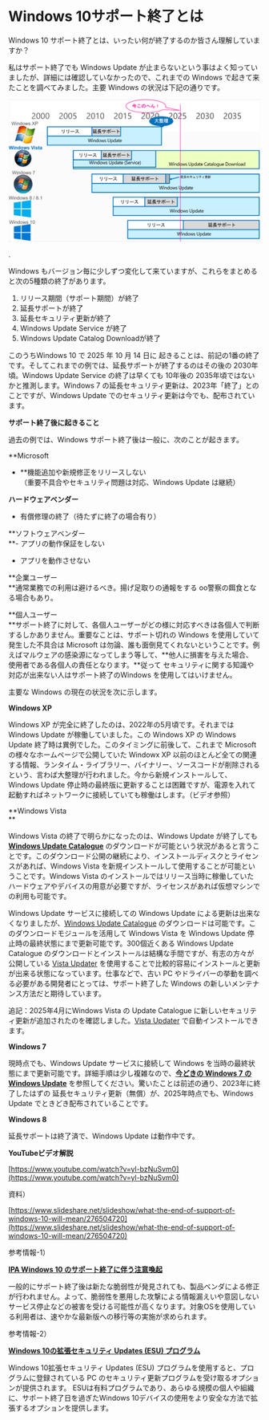 # Windows 10サポート終了とは

Windows 10 サポート終了とは、いったい何が終了するのか皆さん理解していますか？

私はサポート終了でも Windows Update が止まらないという事はよく知っていましたが、詳細には確認していなかったので、これまでの Windows で起きて来たことを調べてみました。主要 Windows の状況は下記の通りです。

[![画像](be3c1339-11f3-42e9-b130-45dfe71288c4.png)](be3c1339-11f3-42e9-b130-45dfe71288c4.png)

.

Windows もバージョン毎に少しずつ変化して来ていますが、これらをまとめると次の5種類の終了があります。  
  
1. リリース期間（サポート期間）が終了  
2. 延長サポートが終了  
3. 延長セキュリティ更新が終了  
4. Windows Update Service が終了  
5. Windows Update Catalog Downloadが終了

このうちWindows 10 で 2025 年 10 月 14 日に 起きることは、前記の1番の終了です。そしてこれまでの例では、延長サポートが終了するのはその後の 2030年頃。Windows Update Service の終了は早くても 10年後の 2035年頃ではないかと推測します。Windows 7 の延長セキュリティ更新は、2023年「終了」とのことですが、Windows Update でのセキュリティ更新は今でも、配布されています。

**サポート終了後に起きること**

過去の例では、Windows サポート終了後は一般に、次のことが起きます。  
  
**Microsoft  
- **機能追加や新規修正をリリースしない  
（重要不具合やセキュリティ問題は対応、Windows Update は継続）

**ハードウェアベンダー**  
- 有償修理の終了（待たずに終了の場合有り）

**ソフトウェアベンダー  
**- アプリの動作保証をしない  
- アプリを動作させない

**企業ユーザー  
**通常業務での利用は避けるべき。揚げ足取りの通報をする oo警察の餌食となる場合もあり。

**個人ユーザー  
**サポート終了に対して、各個人ユーザーがどの様に対応すべきは各個人で判断するしかありません。重要なことは、サポート切れの Windows を使用していて発生した不具合は Microsoft は勿論、誰も面倒見てくれないということです。例えばマルウェアの感染源になってしまう等して、**他人に損害を与えた場合、 使用者である各個人の責任となります。**従って セキュリティに関する知識や対応が出来ない人はサポート終了のWindows を使用してはいけません。

主要な Windows の現在の状況を次に示します。

**Windows XP**

Windows XP が完全に終了したのは、2022年の5月頃です。それまでは Windows Update が稼働していました。この Windows XP の Windows Update 終了時は異例でした。このタイミングに前後して、これまで Microsoft の様々なホームページで公開していた Windowx XP 以前のほとんど全ての関連する情報、ランタイム・ライブラリー、バイナリー、ソースコードが削除されるという、言わば大整理が行われました。今から新規インストールして、Windows Update 停止時の最終版に更新することは困難ですが、電源を入れて起動すればネットワークに接続していても稼働はします。（ビデオ参照）

**Windows Vista  
**

Windows Vista の終了で明らかになったのは、Windows Update が終了しても [**Windows Update Catalogue**](https://www.catalog.update.microsoft.com/Home.aspx) のダウンロードが可能という状況があると言うことです。このダウンロード公開の継続により、インストールディスクとライセンスがあれば、Windows Vista を新規インストールして使用することが可能ということです。Windows Vista のインストールではリリース当時に稼働していたハードウェアやデバイスの用意が必要ですが、ライセンスがあれば仮想マシンでの利用も可能です。

Windows Update サービスに接続しての Windows Update による更新は出来なくなりましたが、[Windows Update Catalogue](https://www.catalog.update.microsoft.com/Home.aspx) のダウンロードは可能です。このダウンロードモジュールを活用して Windows Vista を Windows Update 停止時の最終状態にまで更新可能です。300個近くある Windows Update Catalogue のダウンロードとインストールは結構な手間ですが、有志の方々が公開している [Vista Updater](http://vistaupdater.net/) を使用することで比較的容易にインストールと更新が出来る状態になっています。仕事などで、古い PC やドライバーの挙動を調べる必要がある開発者にとっては、サポート終了した Windows の新しいメンテナンス方法だと期待しています。

追記：2025年4月にWindows Vista の Update Catalogue に新しいセキュリティ更新が追加されたのを確認しました。[Vista Updater](http://vistaupdater.net/) で自動インストールできます。

**Windows 7**

現時点でも、Windows Update サービスに接続して Windows を当時の最終状態にまで更新可能です。詳細手順は少し複雑なので、[**今どきの Windows 7 の Windows Update**](https://answers.microsoft.com/ja-jp/windows/forum/all/%E4%BB%8A%E3%81%A9%E3%81%8D%E3%81%AE-windows-7/fa879d07-34bf-46c4-9b7e-f8ca5cb6dbc7) を参照してください。驚いたことは前述の通り、2023年に終了したはずの 延長セキュリティ更新（無償）が、2025年時点でも、Windows Update でときどき配布されていることです。

**Windows 8**

延長サポートは終了済で、Windows Update は動作中です。

**YouTubeビデオ解説**

[https://www.youtube.com/watch?v=yl-bzNuSvm0](https://www.youtube.com/watch?v=yl-bzNuSvm0)

資料）

[https://www.slideshare.net/slideshow/what-the-end-of-support-of-windows-10-will-mean/276504720](https://www.slideshare.net/slideshow/what-the-end-of-support-of-windows-10-will-mean/276504720)

参考情報-1）

[**IPA Windows 10 のサポート終了に伴う注意喚起**](https://www.ipa.go.jp/security/security-alert/2024/win10_eos.html)

一般的にサポート終了後は新たな脆弱性が発見されても、製品ベンダによる修正が行われません。よって、脆弱性を悪用した攻撃による情報漏えいや意図しないサービス停止などの被害を受ける可能性が高くなります。対象OSを使用している利用者は、速やかな最新版への移行等の実施が求められます。

参考情報-2）

[**Windows 10の拡張セキュリティ Updates (ESU) プログラム**](https://learn.microsoft.com/ja-jp/windows/whats-new/extended-security-updates?%3FWT.mc_id=WDIT-MVP-35878)

Windows 10拡張セキュリティ Updates (ESU) プログラムを使用すると、プログラムに登録されている PC のセキュリティ更新プログラムを受け取るオプションが提供されます。 ESUは有料プログラムであり、あらゆる規模の個人や組織に、サポート終了日を過ぎたWindows 10デバイスの使用をより安全な方法で拡張するオプションを提供します。
